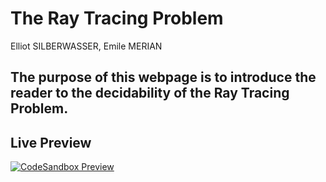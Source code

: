 # The Ray Tracing Problem
Elliot SILBERWASSER, Emile MERIAN
## The purpose of this webpage is to introduce the reader to the decidability of the Ray Tracing Problem.

## Live Preview

[![CodeSandbox Preview](https://via.placeholder.com/800x400?text=Live+Preview)](https://d85szx.csb.app/)
